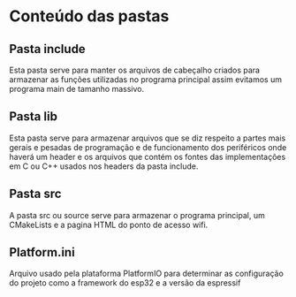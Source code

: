 # Conteúdo das pastas

## Pasta include
Esta pasta serve para manter os arquivos de cabeçalho criados para armazenar as funções utilizadas no programa principal assim evitamos um programa main de tamanho massivo.

## Pasta lib
Esta pasta serve para armazenar arquivos que se diz respeito a partes mais gerais e pesadas de programação e de funcionamento dos periféricos onde haverá um header e os arquivos que contém os fontes das implementações em C ou C++ usados nos headers da pasta include.

## Pasta src
A pasta src ou source serve para armazenar o programa principal, um CMakeLists e a pagina HTML do ponto de acesso wifi.

## Platform.ini
Arquivo usado pela plataforma PlatformIO para determinar as configuração do projeto como a framework do esp32 e a versão da espressif
